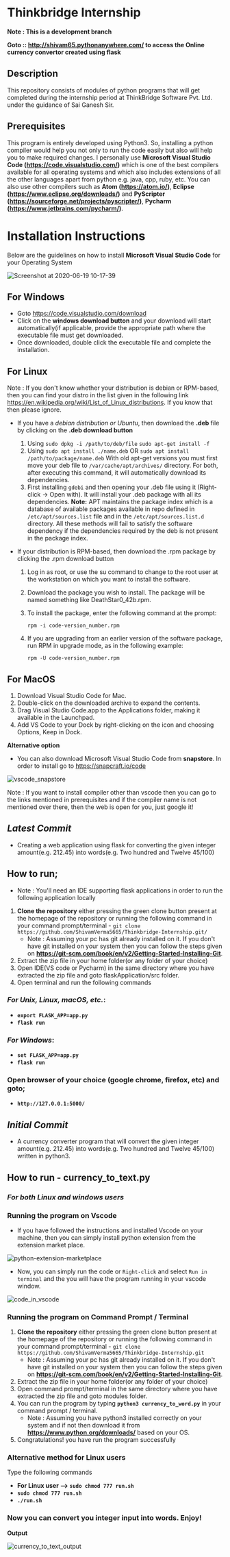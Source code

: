 # Thinkbridge Internship

**Note : This is a development branch**

   **Goto :: http://shivam65.pythonanywhere.com/ to access the Online currency convertor created using flask**

## Description

This repository consists of modules of python programs that will get completed during the internship period at ThinkBridge Software Pvt. Ltd. under the guidance of Sai Ganesh Sir.  

## Prerequisites

This program is entirely developed using Python3. So, installing a python compiler would help you not only to run the code easily but also will help you to make required changes. I personally use **Microsoft Visual Studio Code (https://code.visualstudio.com/)** which is one of the best compilers available for all operating systems and which also includes extensions of all the other languages apart from python e.g. java, cpp, ruby, etc. You can also use other compilers such as **Atom (https://atom.io/)**, **Eclipse (https://www.eclipse.org/downloads/)** and **PyScripter (https://sourceforge.net/projects/pyscripter/)**, **Pycharm (https://www.jetbrains.com/pycharm/)**.

# Installation Instructions

Below are the guidelines on how to install **Microsoft Visual Studio Code** for your Operating System

![Screenshot at 2020-06-19 10-17-39](https://user-images.githubusercontent.com/43331648/85097621-97c42f80-b1e7-11ea-8b9d-0b598e23f43d.png)

## For Windows
   * Goto https://code.visualstudio.com/download
   * Click on the **windows download button** and your download will start automatically(if applicable, provide the appropriate path where the executable file must get downloaded.
   * Once downloaded, double click the executable file and complete the installation.

## For Linux
Note : If you don't know whether your distribution is debian or RPM-based, then you can find your distro in the list given in the following link https://en.wikipedia.org/wiki/List_of_Linux_distributions. If you know that then please ignore.

   * If you have a _debian distribution or Ubuntu_, then download the **.deb** file by clicking on the **.deb download button**
     1. Using
        `sudo dpkg -i /path/to/deb/file`
        `sudo apt-get install -f`
     2. Using
        `sudo apt install ./name.deb`
        OR
        `sudo apt install /path/to/package/name.deb`
        With old apt-get versions you must first move your deb file to `/var/cache/apt/archives/` directory. For both, after executing this command, it will automatically download its dependencies.
     3. First installing `gdebi` and then opening your .deb file using it (Right-click -> Open with). It will install your .deb package with all its dependencies.
        **Note:** APT maintains the package index which is a database of available packages available in repo defined in `/etc/apt/sources.list` file and in the `/etc/apt/sources.list.d` directory. All these methods will fail to satisfy the software dependency if the dependencies required by the deb is not present in the package index.

   * If your distribution is RPM-based, then download the .rpm package by clicking the .rpm  download button
     
     1. Log in as root, or use the su command to change to the root user at the workstation on which you want to install the software.
     2. Download the package you wish to install. The package will be named something like DeathStar0_42b.rpm.
     3. To install the package, enter the following command at the prompt:

        `rpm -i code-version_number.rpm`
   
     4. If you are upgrading from an earlier version of the software package, run RPM in upgrade mode, as in the following example:

        `rpm -U code-version_number.rpm`
        
## For MacOS
   
   1. Download Visual Studio Code for Mac.
   2. Double-click on the downloaded archive to expand the contents.
   3. Drag Visual Studio Code.app to the Applications folder, making it available in the Launchpad.
   4. Add VS Code to your Dock by right-clicking on the icon and choosing Options, Keep in Dock.
   
**Alternative option** 
   * You can also download Microsoft Visual Studio Code from **snapstore**. In order to install go to https://snapcraft.io/code
   
![vscode_snapstore](https://user-images.githubusercontent.com/43331648/85097834-4d8f7e00-b1e8-11ea-95e7-0f7876ff15e2.png)

Note : If you want to install compiler other than vscode then you can go to the links mentioned in prerequisites and if the compiler name is not mentioned over there, then the web is open for you, just google it!

## _Latest Commit_

* Creating a web application using flask for converting  the given integer amount(e.g. 212.45) into words(e.g. Two hundred and Twelve 45/100)

## How to run;
* Note : You'll need an IDE supporting flask applications in order to run the following application locally

1. **Clone the repository** either pressing the green clone button present at the homepage of the repository or running the following command in your command prompt/terminal - `git clone https://github.com/ShivamVerma5665/Thinkbridge-Internship.git/`
   * Note : Assuming your pc has git already installed on it. If you don't have git installed on your system then you can follow the steps given on **https://git-scm.com/book/en/v2/Getting-Started-Installing-Git**.
2. Extract the zip file in your home folder(or any folder of your choice)
3. Open IDE(VS code or Pycharm) in the same directory where you have extracted the zip file and goto flaskApplication/src folder.
4. Open terminal and run the following commands

### _For Unix, Linux, macOS, etc._:

  * **`export FLASK_APP=app.py`**
  * **`flask run`**

### _For Windows_:
  * **`set FLASK_APP=app.py`**
  * **`flask run`**
  
### Open browser of your choice (google chrome, firefox, etc) and goto;
* **`http://127.0.0.1:5000/`**


## _Initial Commit_

* A currency converter program that will convert the given integer amount(e.g. 212.45) into words(e.g. Two hundred and Twelve 45/100) written in python3.

## How to run - currency_to_text.py
 
### _For both Linux and windows users_

### Running the program on Vscode
  * If you have followed the instructions and installed Vscode on your machine, then you can simply install python extension from the extension market place.
  
![python-extension-marketplace](https://user-images.githubusercontent.com/43331648/85097259-84fd2b00-b1e6-11ea-81fa-581e6857316b.png)

  
  * Now, you can simply run the code or `Right-click` and select `Run in terminal` and the you will have the program running in your vscode window.
  
  ![code_in_vscode](https://user-images.githubusercontent.com/43331648/85097731-f1c4f500-b1e7-11ea-8d66-89f90a7612eb.png)

### Running the program on Command Prompt / Terminal

1. **Clone the repository** either pressing the green clone button present at the homepage of the repository or running the following command in your command prompt/terminal - `git clone https://github.com/ShivamVerma5665/Thinkbridge-Internship.git`
   * Note : Assuming your pc has git already installed on it. If you don't have git installed on your system then you can follow the steps given on **https://git-scm.com/book/en/v2/Getting-Started-Installing-Git**.
2. Extract the zip file in your home folder(or any folder of your choice)
3. Open command prompt/terminal in the same directory where you have extracted the zip file and goto modules folder.
4. You can run the program by typing **`python3 currency_to_word.py`** in your command prompt / terminal.
    * Note : Assuming you have python3 installed correctly on your system and if not then download it from             
      **https://www.python.org/downloads/** based on your OS.
5. Congratulations! you have run the program successfully

### **Alternative method for Linux users**
Type the following commands
   * **For Linux user --> `sudo chmod 777 run.sh`**
   * **`sudo chmod 777 run.sh`**
   * **`./run.sh`**
### Now you can convert you integer input into words. Enjoy!

**Output**

![currency_to_text_output](https://user-images.githubusercontent.com/43331648/85097504-40be5a80-b1e7-11ea-8fc5-2d21d2f11475.png)


